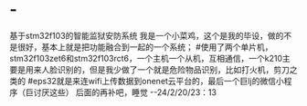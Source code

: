 # -
基于stm32f103的智能监狱安防系统
我是一个小菜鸡，这个是我的毕设，做的不是很好，基本上就是把功能融合到一起的一个系统；
#使用了两个单片机，stm32f103zet6和stm32f103rct6，一个主机一个从机，互相通信，一个k210主要是用来人脸识别的，但是我少做了一个就是危险物品识别，比如打火机，剪刀之类的
#eps32就是来连wifi上传数据到onenet云平台的，最后一个巨lj的微信小程序（巨讨厌这些）
后面的再补吧，睡觉 --24/2/20/23：13
